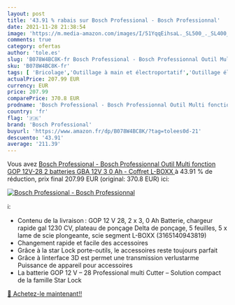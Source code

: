 ```yaml
---
layout: post
title: '43.91 % rabais sur Bosch Professional - Bosch Professionnal'
date: 2021-11-28 21:38:54
image: 'https://m.media-amazon.com/images/I/51YqqEihsaL._SL500_._SL400_.jpg'
comments: true
category: ofertas
author: 'tole.es'
slug: 'B078W4BC8K-fr Bosch Professional - Bosch Professionnal Outil Multi...'
sku: 'B078W4BC8K-fr'
tags: [ 'Bricolage','Outillage à main et électroportatif','Outillage électroportatif','Outils oscillants','bosch professional', ]
actualPrice: 207.99 EUR
currency: EUR
price: 207.99
comparePrice: 370.8 EUR
prodname: 'Bosch Professional - Bosch Professionnal Outil Multi fonction GOP 12V-28  2 batteries GBA 12V 3 0 Ah - Coffret L-BOXX '
country: 'fr'
flag: '🇫🇷'
brand: 'Bosch Professional'
buyurl: 'https://www.amazon.fr/dp/B078W4BC8K/?tag=tolees0d-21'
descuento: '43.91'
average: '211.39'
---
```


Vous avez [Bosch Professional - Bosch Professionnal Outil Multi fonction GOP 12V-28  2 batteries GBA 12V 3 0 Ah - Coffret L-BOXX ](https://www.amazon.fr/dp/B078W4BC8K/?tag=tolees0d-21)  à  43.91 % de réduction, prix final  207.99 EUR (original: 370.8 EUR) ici:

[![Bosch Professional - Bosch Professionnal](https://m.media-amazon.com/images/I/51YqqEihsaL._SL500_._SL400_.jpg)](https://www.amazon.fr/dp/B078W4BC8K/?tag=tolees0d-21)

ℹ️:

- Contenu de la livraison : GOP 12 V 28, 2 x 3, 0 Ah Batterie, chargeur rapide gal 1230 CV, plateau de ponçage Delta de ponçage, 5 feuilles, 5 x lame de scie plongeante, scie segment L-BOXX (3165140943819)
- Changement rapide et facile des accessoires
- Grâce à la star Lock porte-outils, le accessoires reste toujours parfait
- Grâce à linterface 3D est permet une transmission verlustarme Puissance de appareil pour accessoires
- La batterie GOP 12 V – 28 Professional multi Cutter – Solution compact de la famille Star Lock

[🛒 Achetez-le maintenant!!](https://www.amazon.fr/dp/B078W4BC8K/?tag=tolees0d-21)
